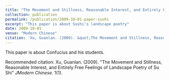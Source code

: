 ```yaml
---
title: "The Movement and Stillness, Reasonable Interest, and Entirely Free Feelings of Landscape Poetry of Su Shi"
collection: publication
permalink: /publication/2009-10-01-paper-sushi
excerpt: "This paper is about Sushi's landscape poetry"
date: 2009-10-01
venue: "Modern Chinese"
citation: 'Xu, Guanlan. (2009). &quot;The Movement and Stillness, Reasonable Interest, and Entirely Free Feelings of Landscape Poetry of Su Shi. &quot; <i>Modern Chinese</i>. 1(1).'
---
```



This paper is about Confucius and his students.

Recommended citation: Xu, Guanlan. (2009). "The Movement and Stillness, Reasonable Interest, and Entirely Free Feelings of Landscape Poetry of Su Shi" <i>JModern Chinese</i>. 1(1).
